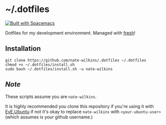 # ~/.dotfiles

[![Built with Spacemacs](https://cdn.rawgit.com/syl20bnr/spacemacs/442d025779da2f62fc86c2082703697714db6514/assets/spacemacs-badge.svg)](http://spacemacs.org)

Dotfiles for my development environment. Managed with [fresh]!

## Installation

```
git clone https://github.com/nate-wilkins/.dotfiles ~/.dotfiles
chmod +x ~/.dotfiles/install.sh
sudo bash ~/.dotfiles/install.sh -u nate-wilkins
```

## *Note*

These scripts assume you are `nate-wilkins`.

It is highly recommended you clone this repository if you're using it with [EvE.Ubuntu]
if not it's okay to replace `nate-wilkins` with `<your-ubuntu-user>` (which assumes is your github username.)

[script]: http://get.freshshell.com
[fresh]: http://freshshell.com
[EvE.Ubuntu]: https://github.com/nate-wilkins/EvE.Ubuntu
